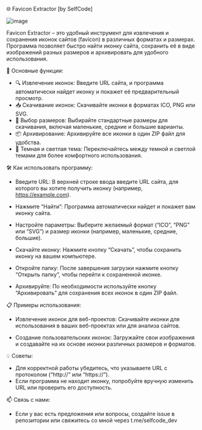 🌐 Favicon Extractor [by SelfCode]


![image](https://github.com/user-attachments/assets/9649cbf7-3421-4e85-991f-7975bb710155)



Favicon Extractor – это удобный инструмент для извлечения и сохранения иконок сайтов (favicon) в различных форматах и размерах.
Программа позволяет быстро найти иконку сайта, сохранить её в виде изображений разных размеров и архивировать для удобного использования.

🚀 Основные функции:
- 🔍 Извлечение иконок: Введите URL сайта, и программа автоматически найдет иконку и покажет её предварительный просмотр.
- 📥 Скачивание иконок: Скачивайте иконки в форматах ICO, PNG или SVG.
- 📏 Выбор размеров: Выбирайте стандартные размеры для скачивания, включая маленькие, средние и большие варианты.
- 📦 Архивирование: Архивируйте все иконки в один ZIP файл для удобства.
- 🌙 Темная и светлая тема: Переключайтесь между темной и светлой темами для более комфортного использования.

  

🛠️ Как использовать программу:
- Введите URL: В верхней строке ввода введите URL сайта, для которого вы хотите получить иконку (например, https://example.com).
- Нажмите “Найти”: Программа автоматически найдет и покажет вам иконку сайта.
- Настройте параметры: Выберите желаемый формат (“ICO”, “PNG” или “SVG”) и размер иконки (например, маленькие, средние, большие).
- Скачайте иконку: Нажмите кнопку “Скачать”, чтобы сохранить иконку на вашем компьютере.
- Откройте папку: После завершения загрузки нажмите кнопку “Открыть папку”, чтобы перейти к сохраненной иконке.

  

- Архивируйте: По необходимости используйте кнопку “Архивировать” для сохранения всех иконок в один ZIP файл.

📋 Примеры использования:
- Извлечение иконок для веб-проектов: Скачивайте иконки для использования в ваших веб-проектах или для анализа сайтов.

- Создание пользовательских иконок: Загружайте свои изображения и создавайте на их основе иконки различных размеров и форматов.


💡 Советы:
- Для корректной работы убедитесь, что указываете URL с протоколом (“http://” или “https://”).
- Если программа не находит иконку, попробуйте вручную изменить URL или проверить его доступность.


📫 Связь с нами:
- Если у вас есть предложения или вопросы, создайте issue в репозитории или свяжитесь со мной через t.me/selfcode_dev
